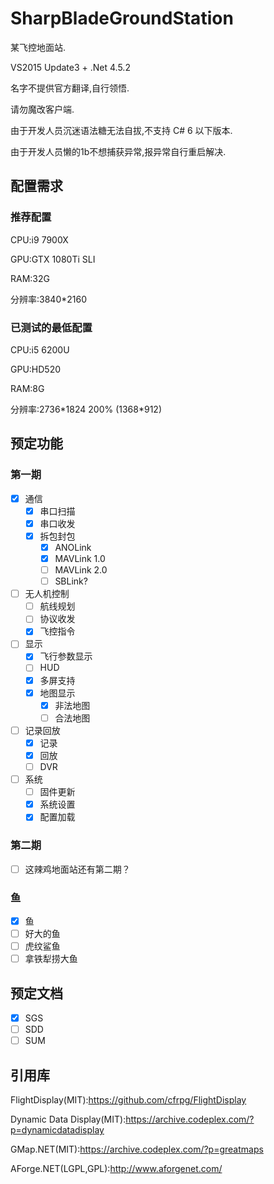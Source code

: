 # SharpBladeGroundStation

某飞控地面站.

VS2015 Update3 + .Net 4.5.2

名字不提供官方翻译,自行领悟.

请勿魔改客户端.

由于开发人员沉迷语法糖无法自拔,不支持 C\# 6 以下版本.

由于开发人员懒的1b不想捕获异常,报异常自行重启解决.

## 配置需求

### 推荐配置

CPU:i9 7900X

GPU:GTX 1080Ti SLI

RAM:32G

分辨率:3840*2160

### 已测试的最低配置

CPU:i5 6200U

GPU:HD520

RAM:8G

分辨率:2736\*1824 200% (1368\*912)


## 预定功能

### 第一期
- [x] 通信
    - [x] 串口扫描
    - [x] 串口收发
    - [x] 拆包封包
        - [x] ANOLink
        - [x] MAVLink 1.0
        - [ ] MAVLink 2.0
        - [ ] SBLink?
- [ ] 无人机控制
    - [ ] 航线规划
    - [ ] 协议收发
    - [x] 飞控指令
- [ ] 显示
    - [x] 飞行参数显示
    - [ ] HUD
    - [x] 多屏支持
    - [x] 地图显示
        - [x] 非法地图
        - [ ] 合法地图
- [ ] 记录回放
    - [x] 记录
    - [x] 回放
    - [ ] DVR
- [ ] 系统
    - [ ] 固件更新
    - [x] 系统设置
    - [x] 配置加载

### 第二期
- [ ] 这辣鸡地面站还有第二期？

### 鱼
- [x] 鱼
- [ ] 好大的鱼
- [ ] 虎纹鲨鱼
- [ ] 拿铁犁捞大鱼

## 预定文档

- [x] SGS
- [ ] SDD
- [ ] SUM

## 引用库

FlightDisplay(MIT):https://github.com/cfrpg/FlightDisplay

Dynamic Data Display(MIT):https://archive.codeplex.com/?p=dynamicdatadisplay

GMap.NET(MIT):https://archive.codeplex.com/?p=greatmaps

AForge.NET(LGPL,GPL):http://www.aforgenet.com/
